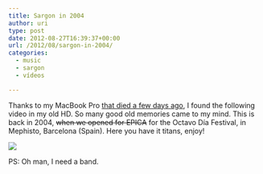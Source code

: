 ```yaml
---
title: Sargon in 2004
author: uri
type: post
date: 2012-08-27T16:39:37+00:00
url: /2012/08/sargon-in-2004/
categories:
  - music
  - sargon
  - vídeos

---
```

Thanks to my MacBook Pro [that died a few days ago][1], I found the following video in my old HD. So many good old memories came to my mind. This is back in 2004, <del datetime="2012-08-28T15:42:22+00:00">when we opened for EPICA</del> for the Octavo Día Festival, in Mephisto, Barcelona (Spain). Here you have it titans, enjoy!

[![](http://img.youtube.com/vi/6CwCukXPWTI/0.jpg)](https://youtube.com/watch?v=6CwCukXPWTI) 

PS: Oh man, I need a band.

 [1]: http://instagram.com/p/OvWjObKBgJ/